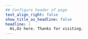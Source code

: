 ```yaml
---
## Configure header of page
text_align_right: false
show_title_as_headline: false
headline: |
  Hi,Oz here. Thanks for visiting.
---
```


